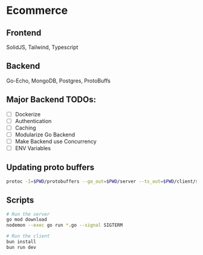 # Ecommerce

## Frontend
SolidJS, Tailwind, Typescript

## Backend
Go-Echo, MongoDB, Postgres, ProtoBuffs

## Major Backend TODOs:
- [ ] Dockerize
- [ ] Authentication
- [ ] Caching
- [ ] Modularize Go Backend
- [ ] Make Backend use Concurrency
- [ ] ENV Variables

## Updating proto buffers

```bash
protoc -I=$PWD/protobuffers --go_out=$PWD/server --ts_out=$PWD/client/src $PWD/protobuffers/*.proto
```

## Scripts

```bash
# Run the server
go mod download
nodemon --exec go run *.go --signal SIGTERM

# Run the client
bun install
bun run dev
```